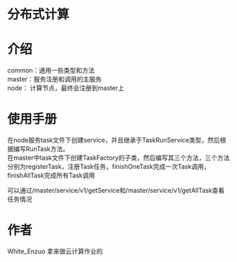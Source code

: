 # 分布式计算

# 介绍
common：通用一些类型和方法\
master：服务注册和调用的主服务\
node：  计算节点，最终会注册到master上
# 使用手册
在node服务task文件下创建service，并且继承于TaskRunService类型，然后根据编写RunTask方法。\
在master中task文件下创建TaskFactory的子类，然后编写其三个方法，三个方法分别为registerTask，注册Task任务，finishOneTask完成一次Task调用，finishAllTask完成所有Task调用

可以通过/master/service/v1/getService和/master/service/v1/getAllTask查看任务情况

# 作者
White_Enzuo
拿来做云计算作业的